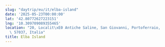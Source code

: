 ```yaml
---
slug: "daytrip/eu/it/elba-island"
date: '2025-05-23T00:00:00'
lat: '42.80772627223151'
lng: '10.309709089355465'
location: "20, Localit\xE0 Antiche Saline, San Giovanni, Portoferraio, Livorno, Toscana,\
  \ 57037, Italia"
title: Elba Island
---
```



